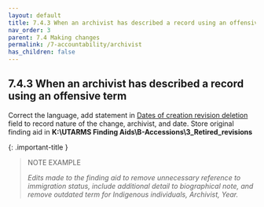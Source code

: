 ```yaml
---
layout: default
title: 7.4.3 When an archivist has described a record using an offensive term
nav_order: 3
parent: 7.4 Making changes
permalink: /7-accountability/archivist
has_children: false
---
```


## 7.4.3 When an archivist has described a record using an offensive term

Correct the language, add statement in <u>Dates of creation revision deletion</u> field to record nature of the change, archivist, and date. Store original finding aid in **K:\UTARMS Finding Aids\B-Accessions\3_Retired_revisions**

{: .important-title }
> NOTE EXAMPLE
> 
> *Edits made to the finding aid to remove unnecessary reference to immigration status, include additional detail to biographical note, and remove outdated term for Indigenous individuals, Archivist, Year.*